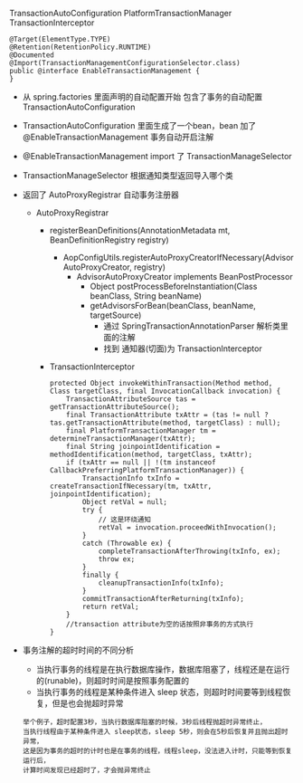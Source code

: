 TransactionAutoConfiguration
PlatformTransactionManager
TransactionInterceptor

```
@Target(ElementType.TYPE)
@Retention(RetentionPolicy.RUNTIME)
@Documented
@Import(TransactionManagementConfigurationSelector.class)
public @interface EnableTransactionManagement {
}

```
- 从 spring.factories 里面声明的自动配置开始 包含了事务的自动配置 TransactionAutoConfiguration
- TransactionAutoConfiguration 里面生成了一个bean，bean 加了 @EnableTransactionManagement 事务自动开启注解
- @EnableTransactionManagement import 了 TransactionManageSelector
- TransactionManageSelector 根据通知类型返回导入哪个类
- 返回了 AutoProxyRegistrar 自动事务注册器
    - AutoProxyRegistrar
        - registerBeanDefinitions(AnnotationMetadata mt, BeanDefinitionRegistry registry)
            - AopConfigUtils.registerAutoProxyCreatorIfNecessary(AdvisorAutoProxyCreator, registry)
                - AdvisorAutoProxyCreator implements BeanPostProcessor
                    - Object postProcessBeforeInstantiation(Class beanClass, String beanName)
                    - getAdvisorsForBean(beanClass, beanName, targetSource)
                        - 通过 SpringTransactionAnnotationParser 解析类里面的注解
                        - 找到 通知器(切面)为 TransactionInterceptor
                  
        - TransactionInterceptor
            ```
            protected Object invokeWithinTransaction(Method method, Class targetClass, final InvocationCallback invocation) {
                TransactionAttributeSource tas = getTransactionAttributeSource();
                final TransactionAttribute txAttr = (tas != null ? tas.getTransactionAttribute(method, targetClass) : null);
                final PlatformTransactionManager tm = determineTransactionManager(txAttr);
                final String joinpointIdentification = methodIdentification(method, targetClass, txAttr);
                if (txAttr == null || !(tm instanceof CallbackPreferringPlatformTransactionManager)) {
                    TransactionInfo txInfo = createTransactionIfNecessary(tm, txAttr, joinpointIdentification);
                    Object retVal = null;
                    try {
                        // 这是环绕通知
                        retVal = invocation.proceedWithInvocation();
                    }
                    catch (Throwable ex) {
                        completeTransactionAfterThrowing(txInfo, ex);
                        throw ex;
                    }
                    finally {
                        cleanupTransactionInfo(txInfo);
                    }
                    commitTransactionAfterReturning(txInfo);
                    return retVal;
                }
                //transaction attribute为空的话按照非事务的方式执行
            }
            ```
                        


- 事务注解的超时时间的不同分析
    - 当执行事务的线程是在执行数据库操作，数据库阻塞了，线程还是在运行的(runable)，则超时时间是按照事务配置的
    - 当执行事务的线程是某种条件进入 sleep 状态，则超时时间要等到线程恢复，但是也会抛超时异常
    ```
    举个例子，超时配置3秒，当执行数据库阻塞的时候，3秒后线程抛超时异常终止，
    当执行线程由于某种条件进入 sleep状态，sleep 5秒，则会在5秒后恢复并且抛出超时异常，
    这是因为事务的超时的计时也是在事务的线程，线程sleep，没法进入计时，只能等到恢复运行后，
    计算时间发现已经超时了，才会抛异常终止
    ```
